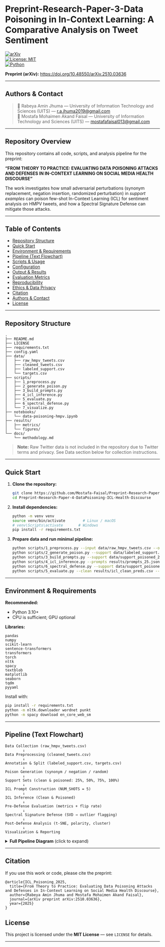# Preprint-Research-Paper-3-Data Poisoning in In-Context Learning: A Comparative Analysis on Tweet Sentiment


[![arXiv](https://img.shields.io/badge/arXiv-2510.03636-b31b1b.svg)](https://doi.org/10.48550/arXiv.2510.03636)  
[![License: MIT](https://img.shields.io/badge/License-MIT-blue.svg)](LICENSE)  
[![Python](https://img.shields.io/badge/Python-3.10%2B-green.svg)]()

**Preprint (arXiv):** https://doi.org/10.48550/arXiv.2510.03636

---

## Authors & Contact

> 🔹  Rabeya Amin Jhuma — University of Information Technology and Sciences (UITS) — r.a.jhuma2019@gmail.com  
> 🔹  Mostafa Mohaimen Akand Faisal — University of Information Technology and Sciences (UITS) — mostafafaisal013@gmail.com




---

## Repository Overview

This repository contains all code, scripts, and analysis pipeline for the preprint:

**“FROM THEORY TO PRACTICE: EVALUATING DATA POISONING ATTACKS AND DEFENSES IN IN-CONTEXT LEARNING ON SOCIAL MEDIA HEALTH DISCOURSE”**

The work investigates how small adversarial perturbations (synonym replacement, negation insertion, randomized perturbation) in *support examples* can poison few-shot In-Context Learning (ICL) for sentiment analysis on HMPV tweets, and how a Spectral Signature Defense can mitigate those attacks.

---

## Table of Contents

- [Repository Structure](#repository-structure)  
- [Quick Start](#quick-start)  
- [Environment & Requirements](#environment--requirements)  
- [Pipeline (Text Flowchart)](#pipeline-text-flowchart)  
- [Scripts & Usage](#scripts--usage)  
- [Configuration](#configuration)  
- [Output & Results](#output--results)  
- [Evaluation Metrics](#evaluation-metrics)  
- [Reproducibility](#reproducibility)  
- [Ethics & Data Privacy](#ethics--data-privacy)  
- [Citation](#citation)  
- [Authors & Contact](#authors--contact)  
- [License](#license)

---

## Repository Structure

```
.
├── README.md
├── LICENSE
├── requirements.txt
├── config.yaml
├── data/
│   ├── raw_hmpv_tweets.csv
│   ├── cleaned_tweets.csv
│   ├── labeled_support.csv
│   └── targets.csv
├── scripts/
│   ├── 1_preprocess.py
│   ├── 2_generate_poison.py
│   ├── 3_build_prompts.py
│   ├── 4_icl_inference.py
│   ├── 5_evaluate.py
│   ├── 6_spectral_defense.py
│   └── 7_visualize.py
├── notebooks/
│   └── data-poisoning-hmpv.ipynb
├── results/
│   ├── metrics/
│   └── figures/
└── docs/
    └── methodology.md
```

> **Note:** Raw Twitter data is not included in the repository due to Twitter terms and privacy. See Data section below for collection instructions.

---

## Quick Start

1. **Clone the repository:**
    ```bash
    git clone https://github.com/Mostafa-Faisal/Preprint-Research-Paper-4-DataPoisoning-ICL-Health-Discourse.git
    cd Preprint-Research-Paper-4-DataPoisoning-ICL-Health-Discourse
    ```

2. **Install dependencies:**
    ```bash
    python -m venv venv
    source venv/bin/activate        # Linux / macOS
    # venv\Scripts\activate       # Windows
    pip install -r requirements.txt
    ```

3. **Prepare data and run minimal pipeline:**
    ```bash
    python scripts/1_preprocess.py --input data/raw_hmpv_tweets.csv --output data/cleaned_tweets.csv
    python scripts/2_generate_poison.py --support data/labeled_support.csv --ratio 0.25 --out data/support_poisoned_25.csv
    python scripts/3_build_prompts.py --support data/support_poisoned_25.csv --targets data/targets.csv --shots 5 --out results/prompts_25.json
    python scripts/4_icl_inference.py --prompts results/prompts_25.json --model zephyr --out results/icl_poisoned_25.csv
    python scripts/6_spectral_defense.py --support data/support_poisoned_25.csv --out data/support_cleaned_25.csv --flagged results/flagged_25.csv
    python scripts/5_evaluate.py --clean results/icl_clean_preds.csv --poisoned results/icl_poisoned_25.csv --out results/metrics_25.json
    ```

---

## Environment & Requirements

**Recommended:**
- Python 3.10+
- CPU is sufficient; GPU optional

**Libraries:**
```
pandas
numpy
scikit-learn
sentence-transformers
transformers
torch
nltk
spacy
textblob
matplotlib
seaborn
tqdm
pyyaml
```

Install with:
```bash
pip install -r requirements.txt
python -m nltk.downloader wordnet punkt
python -m spacy download en_core_web_sm
```

---

## Pipeline (Text Flowchart)

```
Data Collection (raw_hmpv_tweets.csv)
        ↓
Data Preprocessing (cleaned_tweets.csv)
        ↓
Annotation & Split (labeled_support.csv, targets.csv)
        ↓
Poison Generation (synonym / negation / random)
        ↓
Support Sets (clean & poisoned: 25%, 50%, 75%, 100%)
        ↓
ICL Prompt Construction (NUM_SHOTS = 5)
        ↓
ICL Inference (Clean & Poisoned)
        ↓
Pre-Defense Evaluation (metrics + flip rate)
        ↓
Spectral Signature Defense (SVD → outlier flagging)
        ↓
Post-Defense Analysis (t-SNE, polarity, cluster)
        ↓
Visualization & Reporting
```


<details>
<summary><strong>Full Pipeline Diagram</strong> (click to expand)</summary>

```
                 ┌────────────────────────────┐
                 │  1. Data Collection         │
                 │  (raw_hmpv_tweets.csv)     │
                 └────────────┬───────────────┘
                              │
                 ┌────────────▼───────────────┐
                 │  2. Preprocessing          │
                 │  Cleaning, dedup, filter   │
                 └────────────┬───────────────┘
                              │
                 ┌────────────▼───────────────┐
                 │  3. Annotation & Split     │
                 │  Support vs Target sets    │
                 └────────────┬───────────────┘
                              │
                 ┌────────────▼───────────────┐
                 │  4. Poison Generation      │
                 │  (synonym / negation)      │
                 └────────────┬───────────────┘
                              │
                 ┌────────────▼───────────────┐
                 │  5. Support Construction   │
                 │  (Clean / 25–100% Poison)  │
                 └────────────┬───────────────┘
                              │
                 ┌────────────▼───────────────┐
                 │  6. ICL Prompt Formation   │
                 │  NUM_SHOTS = 5             │
                 └────────────┬───────────────┘
                              │
     ┌──────────────┬─────────┴─────────┬───────────────┐
     │              │                   │               │
┌────▼────┐    ┌────▼────┐        ┌────▼────┐      ┌────▼────┐
│ Clean   │    │ Poison  │        │ Defense │      │ Eval    │
│ ICL Run │    │ ICL Run │        │ (Spectral) │    │ Metrics │
└────┬────┘    └────┬────┘        └────┬────┘      └────┬────┘
     │              │                   │               │
     └──────────────┴───────────────────┴───────────────┘
                              │
                 ┌────────────▼───────────────┐
                 │  7. Post-Defense Analysis  │
                 │  t-SNE, Clusters, Polarity │
                 └────────────┬───────────────┘
                              │
                 ┌────────────▼───────────────┐
                 │  8. Visualization & Report │
                 │  (Figures, Tables)         │
                 └────────────────────────────┘
```
</details>

---

## Citation

If you use this work or code, please cite the preprint:

```
@article{ICL_Poisoning_2025,
  title={From Theory to Practice: Evaluating Data Poisoning Attacks and Defenses in In-Context Learning on Social Media Health Discourse},
  author={Rabeya Amin Jhuma and Mostafa Mohaimen Akand Faisal},
  journal={arXiv preprint arXiv:2510.03636},
  year={2025}
}
```


## License

This project is licensed under the **MIT License** — see `LICENSE` for details.

---

